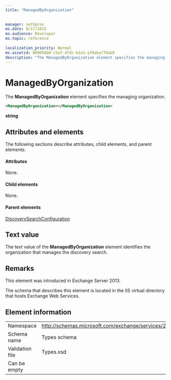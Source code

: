 ```yaml
---
title: "ManagedByOrganization"
 
 
manager: sethgros
ms.date: 9/17/2015
ms.audience: Developer
ms.topic: reference
 
localization_priority: Normal
ms.assetid: 009058b0-c5a7-4fdc-b1a1-af0abaf70ab9
description: "The ManagedByOrganization element specifies the managing organization."
---
```


# ManagedByOrganization

The **ManagedByOrganization** element specifies the managing organization. 
  
```XML
<ManagedByOrganization></ManagedByOrganization>
```

 **string**
## Attributes and elements

The following sections describe attributes, child elements, and parent elements.
  
#### Attributes

None.
  
#### Child elements

None.
  
#### Parent elements

[DiscoverySearchConfiguration](discoverysearchconfiguration.md)
  
## Text value

The text value of the **ManagedByOrganization** element identifies the organization that manages the discovery search. 
  
## Remarks

This element was introduced in Exchange Server 2013.
  
The schema that describes this element is located in the IIS virtual directory that hosts Exchange Web Services.
  
## Element information

|||
|:-----|:-----|
|Namespace  <br/> |http://schemas.microsoft.com/exchange/services/2006/types  <br/> |
|Schema name  <br/> |Types schema  <br/> |
|Validation file  <br/> |Types.xsd  <br/> |
|Can be empty  <br/> ||
   

